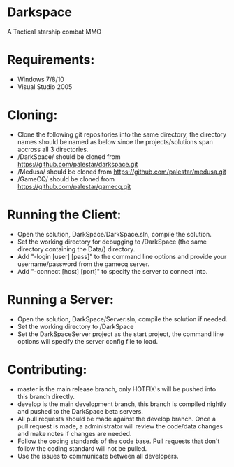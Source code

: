 # Darkspace
A Tactical starship combat MMO

# Requirements:
* Windows 7/8/10
* Visual Studio 2005

# Cloning:
* Clone the following git repositories into the same directory, the directory names should be named as below since the projects/solutions span accross all 3 directories.
* /DarkSpace/ should be cloned from https://github.com/palestar/darkspace.git
* /Medusa/ should be cloned from https://github.com/palestar/medusa.git
* /GameCQ/ should be cloned from https://github.com/palestar/gamecq.git

# Running the Client:
* Open the solution, DarkSpace/DarkSpace.sln, compile the solution.
* Set the working directory for debugging to /DarkSpace (the same directory containing the Data/) directory.
* Add "-login [user] [pass]" to the command line options and provide your username/password from the gamecq server.
* Add "-connect [host] [port]" to specify the server to connect into. 

# Running a Server:
* Open the solution, DarkSpace/Server.sln, compile the solution if needed.
* Set the working directory to /DarkSpace
* Set the DarkSpaceServer project as the start project, the command line options will specify the server config file to load.

# Contributing:
* master is the main release branch, only HOTFIX's will be pushed into this branch directly.
* develop is the main development branch, this branch is compiled nightly and pushed to the DarkSpace beta servers. 
* All pull requests should be made against the develop branch. Once a pull request is made, a administrator will review the code/data changes and make notes if changes are needed. 
* Follow the coding standards of the code base. Pull requests that don't follow the coding standard will not be pulled.
* Use the issues to communicate between all developers. 
